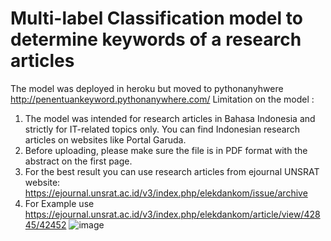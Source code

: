 # Multi-label Classification model to determine keywords of a research articles
The model was deployed in heroku but moved to pythonanyhwere
http://penentuankeyword.pythonanywhere.com/
Limitation on the model :
1. The model was intended for research articles in Bahasa Indonesia and strictly for IT-related topics only. You can find Indonesian research articles on websites like Portal Garuda.
2. Before uploading, please make sure the file is in PDF format with the abstract on the first page.
3. For the best result you can use research articles from ejournal UNSRAT website: https://ejournal.unsrat.ac.id/v3/index.php/elekdankom/issue/archive
4. For Example use https://ejournal.unsrat.ac.id/v3/index.php/elekdankom/article/view/42845/42452
![image](https://github.com/MarvelManueke/penentuankeyword/assets/106239825/b2abf4b0-2a2f-483f-ad28-2f02970cae68)
